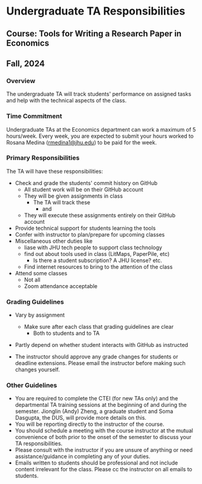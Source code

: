 # Undergraduate TA Responsibilities
## Course: Tools for Writing a Research Paper in Economics
## Fall, 2024

### Overview

The undergraduate TA will track students' performance on assigned tasks and help with the technical aspects of the class.

### Time Commitment

Undergraduate TAs at the Economics department can work a maximum of 5 hours/week. Every week,
you are expected to submit your hours worked to Rosana Medina (rmedina1@jhu.edu) to be paid for the
week.

### Primary Responsibilities

The TA will have these responsibilities:

- Check and grade the students' commit history on GitHub
  - All student work will be on their GitHub account
  - They will be given assignments in class
    - The TA will track these
	  - and 
  - They will execute these assignments entirely on their GitHub account
- Provide technical support for students learning the tools
- Confer with instructor to plan/prepare for upcoming classes
- Miscellaneous other duties like
  - liase with JHU tech people to support class technology
  - find out about tools used in class (LitMaps, PaperPile, etc)
	- Is there a student subscription?  A JHU license? etc.
  - Find internet resources to bring to the attention of the class
- Attend some classes
  - Not all
  - Zoom attendance acceptable
	
### Grading Guidelines

- Vary by assignment
  - Make sure after each class that grading guidelines are clear
	- Both to students and to TA
- Partly depend on whether student interacts with GitHub as instructed

- The instructor should approve any grade changes for students or deadline extensions. Please
email the instructor before making such changes yourself.

### Other Guidelines

- You are required to complete the CTEI (for new TAs only) and the departmental TA training
sessions at the beginning of and during the semester. Jionglin (Andy) Zheng, a graduate student
and Soma Dasgupta, the DUS, will provide more details on this.
- You will be reporting directly to the instructor of the course.
- You should schedule a meeting with the course instructor at the mutual convenience of both prior
to the onset of the semester to discuss your TA responsibilities.
- Please consult with the instructor if you are unsure of anything or need assistance/guidance in
completing any of your duties.
- Emails written to students should be professional and not include content irrelevant for the class.
Please cc the instructor on all emails to students.
